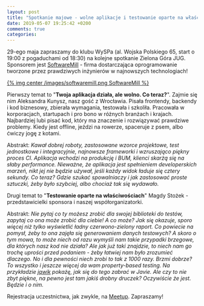 ```yaml
---
layout: post
title: "Spotkanie majowe - wolne aplikacje i testowanie oparte na właściwościach"
date: 2019-05-07 19:25:42 +0200
comments: true
categories: 
---
```

29-ego maja zapraszamy do klubu WySPa (al. Wojska Polskiego 65, start o 19:00 z pogaduchami od 18:30) na kolejne spotkanie Zielona Góra JUG. Sponsorem jest <a href="https://www.softwaremill.com/" target="_blank">SoftwareMill</a> - firma dostarczająca oprogramowanie tworzone przez prawdziwych inżynierów w najnowszych technologiach!

[{% img center /images/softwaremill.png SoftwareMill %}](https://softwaremill.com/)

Pierwszy temat to "<b>Twoja aplikacja działa, ale wolno. Co teraz?</b>". Zajmie się nim Aleksandra Kunysz, nasz gość z Wrocławia. Pisała frontendy, backendy i kod biznesowy, zbierała wymagania, testowała i szkoliła. Pracowała w korporacjach, startupach i pro bono w różnych branżach i krajach. Najbardziej lubi pisać kod, który ma znaczenie i rozwiązywać prawdziwe problemy. Kiedy jest offline, jeździ na rowerze, spaceruje z psem, albo ćwiczy jogę z kotami.

Abstrakt: <i>Kawał dobrej roboty, zastosowane wzorce projektowe, test jednostkowe i integracyjnie, najnowsze frameworki i wzruszająco piękny proces CI. Aplikacja wchodzi na produkcję i BUM, klienci skarżą się na słaby performance. Nieważne, że aplikacja jest spełnieniem developerskich marzeń, nikt jej nie będzie używał, jeśli każdy widok ładuje się cztery sekundy. Co teraz? Gdzie szukać spowalniaczy i jak zastosować proste sztuczki, żeby było szybciej, albo chociaż tak się wydawało.</i>

Drugi temat to "<b>Testowanie oparte na właściwościach</b>" Magdy Stożek - przedstawicielki sponsora i naszej współorganizatorki.

Abstrakt: <i>Nie pytaj co ty możesz zrobić dla swojej biblioteki do testów, zapytaj co ona może zrobić dla ciebie! A co może? Jak się okazuje, sporo więcej niż tylko wyświetlić ładny czerwono-zielony raport. Co powiecie na pomysł, żeby to ona zajęła się generowaniem danych testowych? A skoro o tym mowa, to może niech od razu wymyśli nam takie przypadki brzegowe, dla których nasz kod nie działa? Ale jak już taki znajdzie, to niech nam go trochę uprości przed podaniem - żeby łatwiej nam było zrozumieć dlaczego. No i dla pewności niech zrobi to tak z 1000 razy. Brzmi dobrze? To wszystko i jeszcze więcej da wam property-based testing. Na przykładzie <a href="https://jqwik.net/" target="_blank">jqwik</a> pokażę, jak się do tego zabrać w Javie. Ale czy to nie zbyt piękne, na pewno jest tam jakiś drobny druczek? Oczywiście że jest. Będzie i o nim.</i>

Rejestracja uczestnictwa, jak zwykle, na <a target="_blank" href="https://www.meetup.com/Zielona-Gora-JUG/events/261261921/">Meetup</a>. Zapraszamy!
